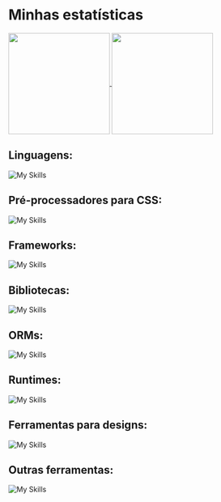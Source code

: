 # Minhas estatísticas

<a href="https://github.com/Zafkiel45/github-readme-stats">
    <img height=200 align="center" src="https://github-readme-stats.vercel.app/api?username=Zafkiel45&show_icons=true&theme=transparent&locale=pt-br" />
<a/>
<a href="https://github.com/Zafkiel45/convoychat">
  <img height=200 align="center" src="https://github-readme-stats.vercel.app/api/top-langs?username=Zafkiel45&show_icons=true&theme=transparent&layout=compact&langs_count=8&card_width=200" />
</a>


## Linguagens:

![My Skills](https://go-skill-icons.vercel.app/api/icons?i=js,html,css,typescript,sass,react,nextjs,tailwindcss)

## Pré-processadores para CSS:

![My Skills](https://go-skill-icons.vercel.app/api/icons?i=sass)

## Frameworks:

![My Skills](https://go-skill-icons.vercel.app/api/icons?i=nextjs,tailwindcss)

## Bibliotecas: 

![My Skills](https://go-skill-icons.vercel.app/api/icons?i=react)

## ORMs:

![My Skills](https://go-skill-icons.vercel.app/api/icons?i=sequelize)

## Runtimes:

![My Skills](https://go-skill-icons.vercel.app/api/icons?i=nodejs,bun)

## Ferramentas para designs:

![My Skills](https://go-skill-icons.vercel.app/api/icons?i=figma)

## Outras ferramentas:

![My Skills](https://go-skill-icons.vercel.app/api/icons?i=jwt,windows,vercel,vscode,prettier)

